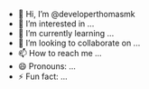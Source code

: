 - 👋 Hi, I’m @developerthomasmk
- 👀 I’m interested in ...
- 🌱 I’m currently learning ...
- 💞️ I’m looking to collaborate on ...
- 📫 How to reach me ...
- 😄 Pronouns: ...
- ⚡ Fun fact: ...

<!---
developerthomasmk/developerthomasmk is a ✨ special ✨ repository because its `README.md` (this file) appears on your GitHub profile.
You can click the Preview link to take a look at your changes.
--->
